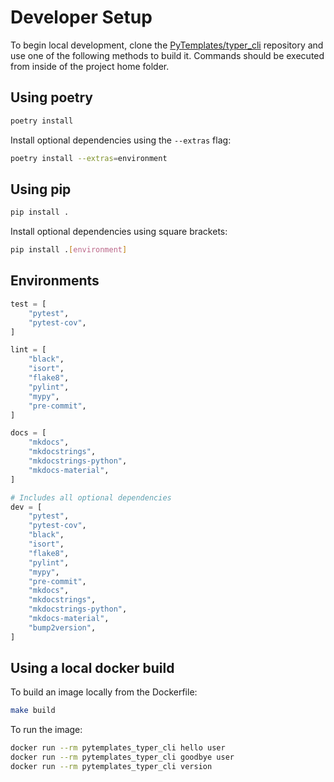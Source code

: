 # Developer Setup

To begin local development, clone the [PyTemplates/typer_cli](https://github.com/PyTemplate/typer_cli) repository and use one of the following methods to build it. Commands should be executed from inside of the project home folder.

## Using poetry

```bash
poetry install
```

Install optional dependencies using the `--extras` flag:

```bash
poetry install --extras=environment
```

## Using pip

```bash
pip install .
```

Install optional dependencies using square brackets:

```bash
pip install .[environment]
```

## Environments

```python
test = [
    "pytest",
    "pytest-cov",
]

lint = [
    "black",
    "isort",
    "flake8",
    "pylint",
    "mypy",
    "pre-commit",
]

docs = [
    "mkdocs",
    "mkdocstrings",
    "mkdocstrings-python",
    "mkdocs-material",
]

# Includes all optional dependencies
dev = [
    "pytest",
    "pytest-cov",
    "black",
    "isort",
    "flake8",
    "pylint",
    "mypy",
    "pre-commit",
    "mkdocs",
    "mkdocstrings",
    "mkdocstrings-python",
    "mkdocs-material",
    "bump2version",
]
```

## Using a local docker build

To build an image locally from the Dockerfile:

```bash
make build
```

To run the image:

```bash
docker run --rm pytemplates_typer_cli hello user
docker run --rm pytemplates_typer_cli goodbye user
docker run --rm pytemplates_typer_cli version
```
